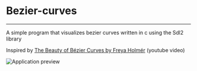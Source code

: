 # Bezier-curves
---
A simple program that visualizes bezier curves written in c using the Sdl2 library

Inspired by [The Beauty of Bézier Curves by Freya Holmér](https://www.youtube.com/watch?v=aVwxzDHniEw&t=304s) (youtube video)

![Application preview](https://github.com/BjorneEk/bezier-curves/blob/Bezier.png?raw=true)
